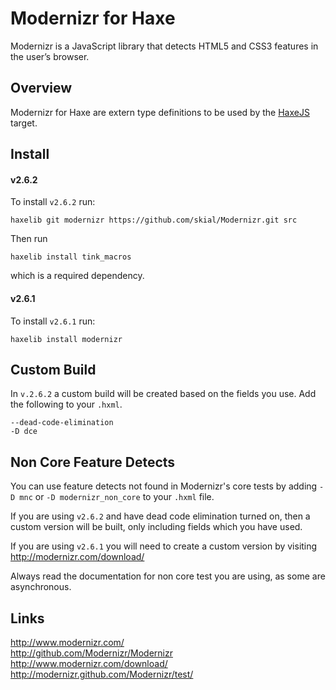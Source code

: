 # Modernizr for Haxe #

Modernizr is a JavaScript library that detects HTML5 and CSS3 features in the user’s browser.

## Overview ##

Modernizr for Haxe are extern type definitions to be used by the [HaxeJS](http://www.haxejs.org/) target.

## Install ##

#### v2.6.2 ####

To install ```v2.6.2``` run:

```haxelib git modernizr https://github.com/skial/Modernizr.git src```

Then run 

```haxelib install tink_macros```

which is a required dependency.


#### v2.6.1 ####

To install ```v2.6.1``` run:
	
```haxelib install modernizr```

## Custom Build ##

In ```v.2.6.2``` a custom build will be created based on the fields you use. Add the following to your ```.hxml```.

```
--dead-code-elimination
-D dce
```

## Non Core Feature Detects ##

You can use feature detects not found in Modernizr's core tests by adding ```-D mnc``` or ```-D modernizr_non_core``` to your ```.hxml``` file.

If you are using ```v2.6.2``` and have dead code elimination turned on, then a custom version will be built, only including fields which you have used.

If you are using ```v2.6.1``` you will need to create a custom version by visiting http://modernizr.com/download/
	
Always read the documentation for non core test you are using, as some are asynchronous.

## Links ##

http://www.modernizr.com/  
http://github.com/Modernizr/Modernizr  
http://www.modernizr.com/download/  
http://modernizr.github.com/Modernizr/test/  